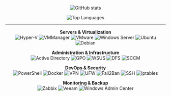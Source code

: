 <p align="center">
  <picture>
    <source media="(prefers-color-scheme: dark)" srcset="https://github-readme-stats.vercel.app/api?username=VirgoLC&show_icons=true&theme=radical">
    <img alt="GitHub stats" src="https://github-readme-stats.vercel.app/api?username=VirgoLC&show_icons=true&theme=default">
  </picture>
</p>

<p align="center">
  <picture>
    <source media="(prefers-color-scheme: dark)" srcset="https://github-readme-stats.vercel.app/api/top-langs/?username=VirgoLC&layout=compact&theme=radical">
    <img alt="Top Languages" src="https://github-readme-stats.vercel.app/api/top-langs/?username=VirgoLC&layout=compact&theme=default">
  </picture>
</p>

---

<!-- Servers & Virtualization -->
<p align="center">
  <strong>Servers & Virtualization</strong><br>
  <img src="https://img.shields.io/badge/Hyper-V-0078D7?style=for-the-badge&logo=microsoft&logoColor=white" alt="Hyper-V"/>
  <img src="https://img.shields.io/badge/VMManager-6C757D?style=for-the-badge&logo=virtualbox&logoColor=white" alt="VMManager"/>
  <img src="https://img.shields.io/badge/VMware-607078?style=for-the-badge&logo=vmware&logoColor=white" alt="VMware"/>
  <img src="https://img.shields.io/badge/Windows%20Server-0078D7?style=for-the-badge&logo=windows&logoColor=white" alt="Windows Server"/>
  <img src="https://img.shields.io/badge/Ubuntu-E95420?style=for-the-badge&logo=ubuntu&logoColor=white" alt="Ubuntu"/>
  <img src="https://img.shields.io/badge/Debian-A81D33?style=for-the-badge&logo=debian&logoColor=white" alt="Debian"/>
</p>

<!-- Administration & Infrastructure -->
<p align="center">
  <strong>Administration & Infrastructure</strong><br>
  <img src="https://img.shields.io/badge/Active%20Directory-0078D7?style=for-the-badge&logo=microsoft&logoColor=white" alt="Active Directory"/>
  <img src="https://img.shields.io/badge/GPO-0078D7?style=for-the-badge&logo=microsoft&logoColor=white" alt="GPO"/>
  <img src="https://img.shields.io/badge/WSUS-0078D7?style=for-the-badge&logo=microsoft&logoColor=white" alt="WSUS"/>
  <img src="https://img.shields.io/badge/DFS-0078D7?style=for-the-badge&logo=microsoft&logoColor=white" alt="DFS"/>
  <img src="https://img.shields.io/badge/SCCM-0078D7?style=for-the-badge&logo=microsoft&logoColor=white" alt="SCCM"/>
</p>

<!-- DevOps & Security -->
<p align="center">
  <strong>DevOps & Security</strong><br>
  <img src="https://img.shields.io/badge/PowerShell-1572B6?style=for-the-badge&logo=powershell&logoColor=white" alt="PowerShell"/>
  <img src="https://img.shields.io/badge/Docker-2496ED?style=for-the-badge&logo=docker&logoColor=white" alt="Docker"/>
  <img src="https://img.shields.io/badge/VPN-6CC24A?style=for-the-badge&logo=vpn&logoColor=white" alt="VPN"/>
  <img src="https://img.shields.io/badge/UFW-0078D7?style=for-the-badge&logo=linux&logoColor=white" alt="UFW"/>
  <img src="https://img.shields.io/badge/Fail2Ban-FF0000?style=for-the-badge&logo=linux&logoColor=white" alt="Fail2Ban"/>
  <img src="https://img.shields.io/badge/SSH-0078D7?style=for-the-badge&logo=ssh&logoColor=white" alt="SSH"/>
  <img src="https://img.shields.io/badge/iptables-0078D7?style=for-the-badge&logo=linux&logoColor=white" alt="iptables"/>
</p>

<!-- Monitoring & Backup -->
<p align="center">
  <strong>Monitoring & Backup</strong><br>
  <img src="https://img.shields.io/badge/Zabbix-FF4A00?style=for-the-badge&logo=zabbix&logoColor=white" alt="Zabbix"/>
  <img src="https://img.shields.io/badge/Veeam-00B900?style=for-the-badge&logo=veeam&logoColor=white" alt="Veeam"/>
  <img src="https://img.shields.io/badge/Windows%20Admin%20Center-0078D7?style=for-the-badge&logo=microsoft&logoColor=white" alt="Windows Admin Center"/>
</p>
